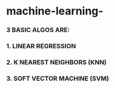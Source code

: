 # machine-learning-
### 3 BASIC ALGOS ARE:
###  1. LINEAR REGRESSION
###  2. K NEAREST NEIGHBORS (KNN)
###  3. SOFT VECTOR MACHINE (SVM)

